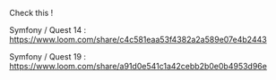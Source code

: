 Check this !

Symfony / Quest 14 :
https://www.loom.com/share/c4c581eaa53f4382a2a589e07e4b2443

Symfony / Quest 19 :
https://www.loom.com/share/a91d0e541c1a42cebb2b0e0b4953d96e
